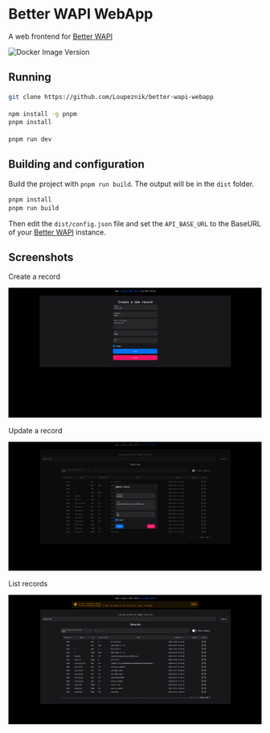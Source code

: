 # Better WAPI WebApp

A web frontend for [Better WAPI](https://github.com/Loupeznik/better-wapi)

![Docker Image Version](https://img.shields.io/docker/v/loupeznik/better-wapi-webapp?style=for-the-badge&logo=docker&link=https%3A%2F%2Fhub.docker.com%2Fr%2Floupeznik%2Fbetter-wapi-webapp%2Ftags)

## Running

```bash
git clone https://github.com/Loupeznik/better-wapi-webapp

npm install -g pnpm
pnpm install

pnpm run dev
```

## Building and configuration

Build the project with `pnpm run build`. The output will be in the `dist` folder.

```bash
pnpm install
pnpm run build
```

Then edit the `dist/config.json` file and set the `API_BASE_URL` to the BaseURL of your [Better WAPI](https://github.com/Loupeznik/better-wapi) instance.

## Screenshots

Create a record

![Create record](.github/screenshot/create.png)

Update a record

![Update record](.github/screenshot/update.png)

List records

![List records](.github/screenshot/list.png)
